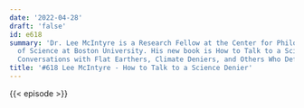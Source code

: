 ```yaml
---
date: '2022-04-28'
draft: 'false'
id: e618
summary: 'Dr. Lee McIntyre is a Research Fellow at the Center for Philosophy and History
  of Science at Boston University. His new book is How to Talk to a Science Denier:
  Conversations with Flat Earthers, Climate Deniers, and Others Who Defy Reason.'
title: '#618 Lee McIntyre - How to Talk to a Science Denier'
---
```

{{< episode >}}
